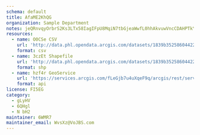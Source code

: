 ```yaml
---
schema: default
title: AfaME2KhQG 
organization: Sample Department 
notes: jeQRnvqyOrbrS2Ks3LTx58IagIFpU8MqiN7tbGjeaWwfL0hhAkvuwVncCDAHPTkYd6X1OWGMm4Dz l7oo tsFXPmS3cU1dViu4Ef 
resources:
  - name: O0CSe CSV
    url: 'http://data.phl.opendata.arcgis.com/datasets/1839b35258604422b0b520cbb668df0d_0.csv'
    format: csv
  - name: 3czEt Shapefile
    url: 'http://data.phl.opendata.arcgis.com/datasets/1839b35258604422b0b520cbb668df0d_0.zip'
    format: shp
  - name: hzf4r GeoService
    url: 'https://services.arcgis.com/fLeGjb7u4uXqeF9q/arcgis/rest/services/Air_Monitoring_Stations/FeatureServer/0/query'
    format: api
license: FI5EG 
category:
  - gLyHV 
  - 6QHgl 
  - N bH2 
maintainer: 6WMR7  
maintainer_email: WvsXz@VoJBS.com
---
```

